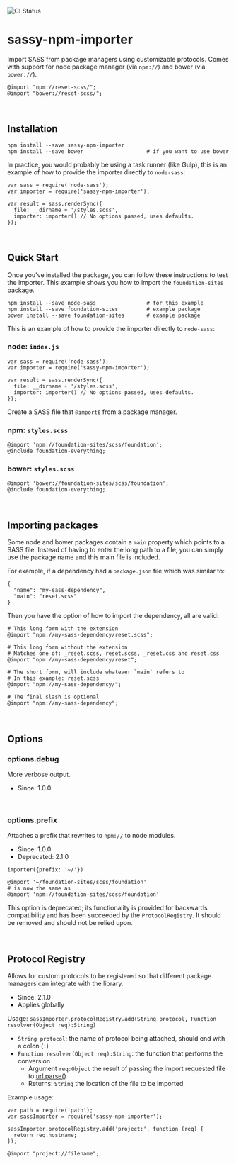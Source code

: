 ![CI Status](https://travis-ci.org/revelrylabs/sassy-npm-importer.svg?branch=master)

# sassy-npm-importer

Import SASS from package managers using customizable protocols. Comes with
support for node package manager (via `npm://`) and bower (via `bower://`).

```
@import "npm://reset-scss/";
@import "bower://reset-scss/";
```

&nbsp;

## Installation

```
npm install --save sassy-npm-importer
npm install --save bower                    # if you want to use bower
```

In practice, you would probably be using a task runner (like Gulp), this is an
example of how to provide the importer directly to `node-sass`:

```
var sass = require('node-sass');
var importer = require('sassy-npm-importer');

var result = sass.renderSync({
  file: __dirname + '/styles.scss',
  importer: importer() // No options passed, uses defaults.
});
```

&nbsp;

## Quick Start

Once you've installed the package, you can follow these instructions to test
the importer. This example shows you how to import the
`foundation-sites` package.

```
npm install --save node-sass                # for this example
npm install --save foundation-sites         # example package
bower install --save foundation-sites       # example package
```

This is an example of how to provide the importer directly to `node-sass`:

### node: `index.js`

```
var sass = require('node-sass');
var importer = require('sassy-npm-importer');

var result = sass.renderSync({
  file: __dirname + '/styles.scss',
  importer: importer() // No options passed, uses defaults.
});
```

Create a SASS file that `@import`s from a package manager.

### npm: `styles.scss`
```
@import 'npm://foundation-sites/scss/foundation';
@include foundation-everything;
```

### bower: `styles.scss`
```
@import 'bower://foundation-sites/scss/foundation';
@include foundation-everything;
```

&nbsp;

## Importing packages

Some node and bower packages contain a `main` property which points to a SASS
file. Instead of having to enter the long path to a file, you can simply use
the package name and this main file is included.

For example, if a dependency had a `package.json` file which was similar to:

```
{
  "name": "my-sass-dependency",
  "main": "reset.scss"
}
```

Then you have the option of how to import the dependency, all are valid:

```
# This long form with the extension
@import "npm://my-sass-dependency/reset.scss";

# This long form without the extension
# Matches one of: _reset.scss, reset.scss, _reset.css and reset.css
@import "npm://my-sass-dependency/reset";

# The short form, will include whatever `main` refers to
# In this example: reset.scss
@import "npm://my-sass-dependency/";

# The final slash is optional
@import "npm://my-sass-dependency";
```

&nbsp;

## Options

### options.debug

More verbose output.

* Since: 1.0.0

&nbsp;

### options.prefix

Attaches a prefix that rewrites to `npm://` to node modules.

* Since: 1.0.0
* Deprecated: 2.1.0

```
importer({prefix: '~/'})
```

```
@import '~/foundation-sites/scss/foundation'
# is now the same as
@import 'npm://foundation-sites/scss/foundation'
```

This option is deprecated; its functionality is provided for backwards
compatibility and has been succeeded by the `ProtocolRegistry`. It should be
removed and should not be relied upon.

&nbsp;

## Protocol Registry

Allows for custom protocols to be registered so that different package managers
can integrate with the library.

* Since: 2.1.0
* Applies globally

Usage: `sassImporter.protocolRegistry.add(String protocol, Function resolver(Object req):String)`

* `String protocol`: the name of protocol being attached, should end with a colon (`:`)
* `Function resolver(Object req):String`: the function that performs the conversion
  * Argument `req:Object` the result of passing the import requested file to [url.parse()](https://nodejs.org/docs/latest/api/url.html#url_url_parse_urlstring_parsequerystring_slashesdenotehost)
  * Returns: `String` the location of the file to be imported

Example usage:

```
var path = require('path');
var sassImporter = require('sassy-npm-importer');

sassImporter.protocolRegistry.add('project:', function (req) {
  return req.hostname;
});
```

```
@import "project://filename";
```

&nbsp;
